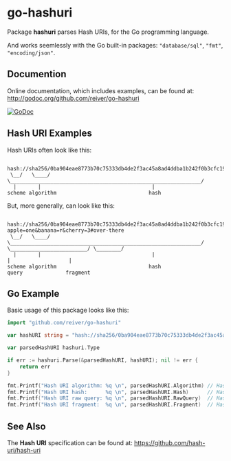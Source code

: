 # go-hashuri

Package **hashuri** parses Hash URIs, for the Go programming language.

And works seemlessly with the Go built-in packages: `"database/sql"`, `"fmt"`, `"encoding/json"`.


## Documention

Online documentation, which includes examples, can be found at: http://godoc.org/github.com/reiver/go-hashuri

[![GoDoc](https://godoc.org/github.com/reiver/go-hashuri?status.svg)](https://godoc.org/github.com/reiver/go-hashuri)


## Hash URI Examples

Hash URIs often look like this:

```
 hash://sha256/0ba904eae8773b70c75333db4de2f3ac45a8ad4ddba1b242f0b3cfc199391dd8
 \__/   \____/ \______________________________________________________________/
  |       |                                    |
scheme algorithm                              hash
```

But, more generally, can look like this:

```
 hash://sha256/0ba904eae8773b70c75333db4de2f3ac45a8ad4ddba1b242f0b3cfc199391dd8?apple=one&banana=۲&cherry=3#over-there
 \__/   \____/ \______________________________________________________________/ \_________________________/ \________/
  |       |                                    |                                            |                   |
scheme algorithm                              hash                                        query              fragment
```


## Go Example

Basic usage of this package looks like this:

```go
import "github.com/reiver/go-hashuri"

var hashURI string = "hash://sha256/0ba904eae8773b70c75333db4de2f3ac45a8ad4ddba1b242f0b3cfc199391dd8"

var parsedHashURI hashuri.Type

if err := hashuri.Parse(&parsedHashURI, hashURI); nil != err {
	return err
}

fmt.Printf("Hash URI algorithm: %q \n", parsedHashURI.Algorithm) // Hash URI algorithm: "sha256"
fmt.Printf("Hash URI hash:      %q \n", parsedHashURI.Hash)      // Hash URI hash:      "0ba904eae8773b70c75333db4de2f3ac45a8ad4ddba1b242f0b3cfc199391dd8"
fmt.Printf("Hash URI raw query: %q \n", parsedHashURI.RawQuery)  // Hash URI raw query: ""
fmt.Printf("Hash URI fragment:  %q \n", parsedHashURI.Fragment)  // Hash URI fragment:  ""
```


## See Also

The **Hash URI** specification can be found at: https://github.com/hash-uri/hash-uri
